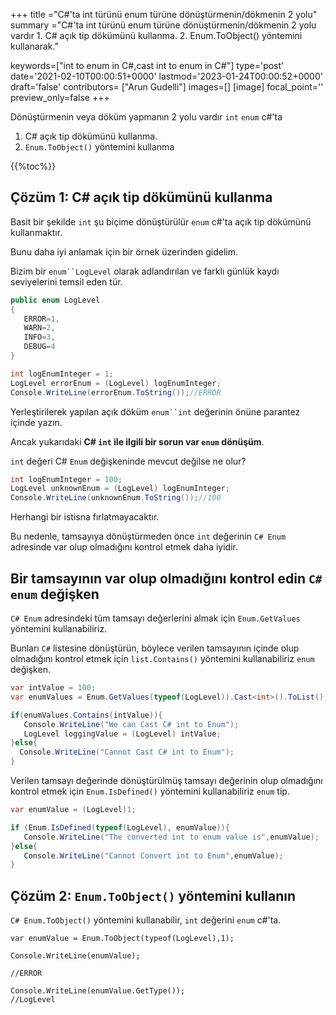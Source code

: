 +++
title   ="C#'ta int türünü enum türüne dönüştürmenin/dökmenin 2 yolu"
summary ="C#'ta int türünü enum türüne dönüştürmenin/dökmenin 2 yolu vardır 1. C# açık tip dökümünü kullanma. 2. Enum.ToObject() yöntemini kullanarak."

keywords=["int to enum in C#,cast int to enum in C#"]
type='post'
date='2021-02-10T00:00:51+0000'
lastmod='2023-01-24T00:00:52+0000'
draft='false'
contributors= ["Arun Gudelli"]
images=[]
[image]
focal_point=''
preview_only=false
+++


Dönüştürmenin veya döküm yapmanın 2 yolu vardır `int` `enum` c#'ta

1. C# açık tip dökümünü kullanma.
2. `Enum.ToObject()` yöntemini kullanma

{{%toc%}}

## Çözüm 1: C# açık tip dökümünü kullanma

Basit bir şekilde `int` şu biçime dönüştürülür `enum` c#'ta açık tip dökümünü kullanmaktır.

Bunu daha iyi anlamak için bir örnek üzerinden gidelim.

Bizim bir `enum``LogLevel` olarak adlandırılan ve farklı günlük kaydı seviyelerini temsil eden tür.

```csharp
public enum LogLevel
{
   ERROR=1, 
   WARN=2, 
   INFO=3, 
   DEBUG=4
}

int logEnumInteger = 1;
LogLevel errorEnum = (LogLevel) logEnumInteger;
Console.WriteLine(errorEnum.ToString());//ERROR
```

Yerleştirilerek yapılan açık döküm `enum``int` değerinin önüne parantez içinde yazın.

Ancak yukarıdaki **C# `int` ile ilgili bir sorun var `enum` dönüşüm**.

 `int` değeri C# `Enum` değişkeninde mevcut değilse ne olur?

```csharp
int logEnumInteger = 100;
LogLevel unknownEnum = (LogLevel) logEnumInteger;
Console.WriteLine(unknownEnum.ToString());//100
```

Herhangi bir istisna fırlatmayacaktır.

Bu nedenle, tamsayıya dönüştürmeden önce `int` değerinin `C# Enum` adresinde var olup olmadığını kontrol etmek daha iyidir.

## Bir tamsayının var olup olmadığını kontrol edin `C# enum` değişken

 `C# Enum` adresindeki tüm tamsayı değerlerini almak için `Enum.GetValues` yöntemini kullanabiliriz.

Bunları `C#` listesine dönüştürün, böylece verilen tamsayının içinde olup olmadığını kontrol etmek için `list.Contains()` yöntemini kullanabiliriz `enum` değişken.

```csharp
var intValue = 100;
var enumValues = Enum.GetValues(typeof(LogLevel)).Cast<int>().ToList();

if(enumValues.Contains(intValue)){
   Console.WriteLine("We can Cast C# int to Enum");  
   LogLevel loggingValue = (LogLevel) intValue;
}else{
  Console.WriteLine("Cannot Cast C# int to Enum");
}

```
Verilen tamsayı değerinde dönüştürülmüş tamsayı değerinin olup olmadığını kontrol etmek için `Enum.IsDefined()` yöntemini kullanabiliriz `enum` tip.  

```csharp
var enumValue = (LogLevel)1;

if (Enum.IsDefined(typeof(LogLevel), enumValue)){
   Console.WriteLine("The converted int to enum value is",enumValue);
}else{
   Console.WriteLine("Cannot Convert int to Enum",enumValue);
}
```


## Çözüm 2: `Enum.ToObject()` yöntemini kullanın

 `C# Enum.ToObject()` yöntemini kullanabilir, `int` değerini `enum` c#'ta.

```
var enumValue = Enum.ToObject(typeof(LogLevel),1);

Console.WriteLine(enumValue);

//ERROR

Console.WriteLine(enumValue.GetType());
//LogLevel

```





